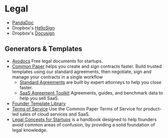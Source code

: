 # Legal

- [PandaDoc](https://www.pandadoc.com)
- Dropbox's [HelloSign](https://www.hellosign.com)
- Dropbox's [Docusign](https://www.docusign.com)

## Generators & Templates

- [Avodocs](https://www.avodocs.com) Free legal documents for startups.
- [Common Paper](https://commonpaper.com) helps you create and sign contracts faster. Build trusted templates using our standard agreements, then negotiate, sign and manage your contracts in a single workflow
	- [Standard Agreements](https://commonpaper.com/standards/) are built by expert attorneys to help you close faster.
	- [SaaS Agreement Toolkit](https://commonpaper.com/resources/saas-agreement-toolkit) Agreements, guides, and benchmark data to help you sell SaaS.
- [Founder Template Library](https://odteam.notion.site/Founder-Template-Library-e6b5781f3bb14b129b852e9d5f91d5fd)
- [Terms of Service](https://commonpaper.com/standards/terms-of-service/) Use the Common Paper Terms of Service for product-led sales of cloud services and SaaS.
- [Legal Concepts for Startups](https://handbook.clerky.com) is a handbook designed to help founders avoid common areas of confusion, by providing a solid foundation of legal knowledge.